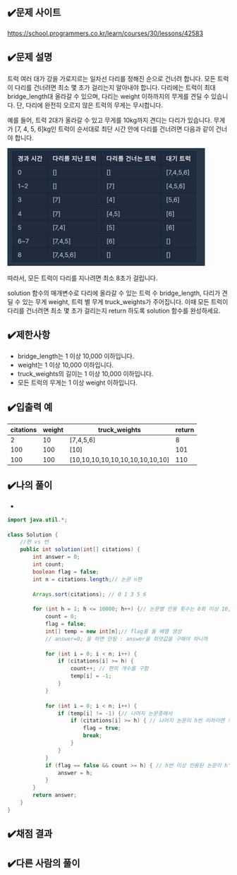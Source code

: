 ## ✔️문제 사이트

https://school.programmers.co.kr/learn/courses/30/lessons/42583

## ✔️문제 설명

트럭 여러 대가 강을 가로지르는 일차선 다리를 정해진 순으로 건너려 합니다. 모든 트럭이 다리를 건너려면 최소 몇 초가 걸리는지 알아내야 합니다. 다리에는 트럭이 최대 bridge_length대 올라갈 수 있으며, 다리는 weight 이하까지의 무게를 견딜 수 있습니다. 단, 다리에 완전히 오르지 않은 트럭의 무게는 무시합니다.

예를 들어, 트럭 2대가 올라갈 수 있고 무게를 10kg까지 견디는 다리가 있습니다. 무게가 [7, 4, 5, 6]kg인 트럭이 순서대로 최단 시간 안에 다리를 건너려면 다음과 같이 건너야 합니다.

![](../2%EC%9D%BC/%EB%8B%A4%EB%A6%AC%EB%A5%BC.jpg)

따라서, 모든 트럭이 다리를 지나려면 최소 8초가 걸립니다.

solution 함수의 매개변수로 다리에 올라갈 수 있는 트럭 수 bridge_length, 다리가 견딜 수 있는 무게 weight, 트럭 별 무게 truck_weights가 주어집니다. 이때 모든 트럭이 다리를 건너려면 최소 몇 초가 걸리는지 return 하도록 solution 함수를 완성하세요.

## ✔️제한사항

- bridge_length는 1 이상 10,000 이하입니다.
- weight는 1 이상 10,000 이하입니다.
- truck_weights의 길이는 1 이상 10,000 이하입니다.
- 모든 트럭의 무게는 1 이상 weight 이하입니다.

## ✔️입출력 예

| citations | weight | truck_weights                   | return |
| --------- | ------ | ------------------------------- | ------ |
| 2         | 10     | [7,4,5,6]                       | 8      |
| 100       | 100    | [10]                            | 101    |
| 100       | 100    | [10,10,10,10,10,10,10,10,10,10] | 110    |

## ✔️나의 풀이

-

```java
import java.util.*;

class Solution {
    //편 vs 번
    public int solution(int[] citations) {
 		int answer = 0;
		int count;
		boolean flag = false;
		int n = citations.length;// 논문 n편

		Arrays.sort(citations); // 0 1 3 5 6

		for (int h = 1; h <= 10000; h++) {// 논문별 인용 횟수는 0회 이상 10,000회 이하입니다.
			count = 0;
			flag = false;
			int[] temp = new int[n];// flag를 둘 배열 생성
			// answer=0; 을 하면 안됨 : answer을 최댓값을 구해야 하니까

			for (int i = 0; i < n; i++) {
				if (citations[i] >= h) {
					count++; // 편의 개수를 구함
					temp[i] = -1;
				}
			}

			for (int i = 0; i < n; i++) {
				if (temp[i] != -1) {// 나머지 논문중에서
					if (citations[i] >= h) { // 나머지 논문이 h번 이하이면 되니까
						flag = true;
						break;
					}
				}
			}
			if (flag == false && count >= h) { // h번 이상 인용된 논문이 h'편' 이상이고 나머지 논문이 h'번' 이하 인용되었다면
				answer = h;
			}
		}
		return answer;
    }
}
```

## ✔️채점 결과

## ✔️다른 사람의 풀이
